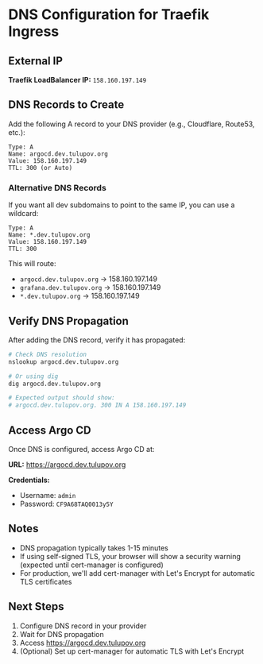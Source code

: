 # DNS Configuration for Traefik Ingress

## External IP

**Traefik LoadBalancer IP:** `158.160.197.149`

## DNS Records to Create

Add the following A record to your DNS provider (e.g., Cloudflare, Route53, etc.):

```
Type: A
Name: argocd.dev.tulupov.org
Value: 158.160.197.149
TTL: 300 (or Auto)
```

### Alternative DNS Records

If you want all dev subdomains to point to the same IP, you can use a wildcard:

```
Type: A
Name: *.dev.tulupov.org
Value: 158.160.197.149
TTL: 300
```

This will route:
- `argocd.dev.tulupov.org` → 158.160.197.149
- `grafana.dev.tulupov.org` → 158.160.197.149
- `*.dev.tulupov.org` → 158.160.197.149

## Verify DNS Propagation

After adding the DNS record, verify it has propagated:

```bash
# Check DNS resolution
nslookup argocd.dev.tulupov.org

# Or using dig
dig argocd.dev.tulupov.org

# Expected output should show:
# argocd.dev.tulupov.org. 300 IN A 158.160.197.149
```

## Access Argo CD

Once DNS is configured, access Argo CD at:

**URL:** https://argocd.dev.tulupov.org

**Credentials:**
- Username: `admin`
- Password: `CF9A68TAQ0013y5Y`

## Notes

- DNS propagation typically takes 1-15 minutes
- If using self-signed TLS, your browser will show a security warning (expected until cert-manager is configured)
- For production, we'll add cert-manager with Let's Encrypt for automatic TLS certificates

## Next Steps

1. Configure DNS record in your provider
2. Wait for DNS propagation
3. Access https://argocd.dev.tulupov.org
4. (Optional) Set up cert-manager for automatic TLS with Let's Encrypt
